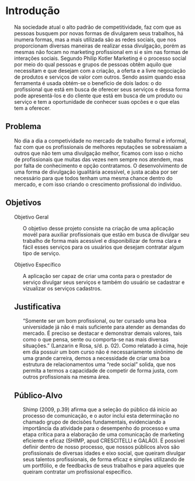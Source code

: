 # Introdução
<ol>
 
 Na sociedade atual o alto padrão de competitividade, faz com que as pessoas busquem por novas formas de divulgarem seus trabalhos, há inumera formas, mas a mais  utilizada são as redes sociais, que nos proporcionam diversas maneiras de realizar essa divulgação, porém as mesmas não focam no marketing profissional em si e sim nas formas de interações sociais. Segundo Philip Kotler Marketing é o processo social por meio do qual pessoas e grupos de pessoas obtêm aquilo que necessitam e que desejam com a criação, a oferta e a livre negociação de produtos e serviços de valor com outros. Sendo assim quando essa ferramenta é usada obtém-se o beneficio de dois lados: o do profissional que está em busca de oferecer seus serviços e dessa forma pode apresentá-los e do cliente que está em busca de um produto ou serviço e tem a oportunidade de conhecer suas opcões e o que elas tem a oferecer.
</ol>

## Problema
<ol>
 
 No dia a dia a competividade no mercado de trabalho formal e informal, faz com que os profissionais de melhores reputações se sobressaiam a outros que não tem uma divulgação melhor, ficamos com isso o nicho de profissionais que muitas das vezes nem sempre nos atendem, mas por falta de conhecimento e opção contratamos. O desenvolvimento de uma forma de divulgação igualitária acessível, e justa acaba por ser necessário para que todos tenham uma mesma chance dentro do mercado, e com isso criando o crescimento profissional do indivíduo.

</ol> 

## Objetivos
<ol>

Objetivo Geral
<ol>
 
 O objetivo desse projeto consiste na criação de uma aplicação movél para auxiliar profissionais que estão em busca de divulgar seu trabalho de forma mais acessível e disponibilizar de forma clara e fácil esses serviços para os usuários que desejam contratar algum tipo de serviço.
</ol>
 
Objetivo Específico
<ol>
A aplicação ser capaz de criar uma conta para o prestador de serviço divulgar seus serviços e também do usuário se cadastrar e vizualizar os serviços cadastros.
</ol>
 
## Justificativa
<ol>
“Somente ser um bom profissional, ou ter cursado uma boa universidade já não é mais suficiente para atender as demandas do mercado. É preciso se destacar e demonstrar demais valores, tais como o que pensa, sente ou comporta-se nas mais diversas situações.” (Lanzarin e Rosa, s/d. p. 02). Como relatado à cima, hoje em dia possuir um bom curso não é necessariamente sinônimo de uma grande carreira, demos a necessidade de criar uma boa estrutura de relacionamentos uma “rede social” solida, que nos permita a termos a capacidade de competir de forma justa, com outros profissionais na mesma área.
 </ol>


## Público-Alvo
<ol>
 
Shimp (2009, p.39) afirma que a seleção do público dá início ao processo de comunicação, e o autor inclui esta determinação no chamado grupo de decisões fundamentais, evidenciando a importância da atividade para o desempenho do processo e uma etapa crítica para a elaboração de uma comunicação de marketing eficiente e eficaz (SHIMP, apud CRESCITELLI e GALÃO). É possível definir dentro de nosso processo, que nossos públicos alvos são profissionais de diversas idades e eixo social, que queiram divulgar seus talentos profissionais, de forma eficaz e simples utilizando de um portfólio, e de feedbacks de seus trabalhos e para aqueles que queiram contratar um profissional específico.
</ol>
